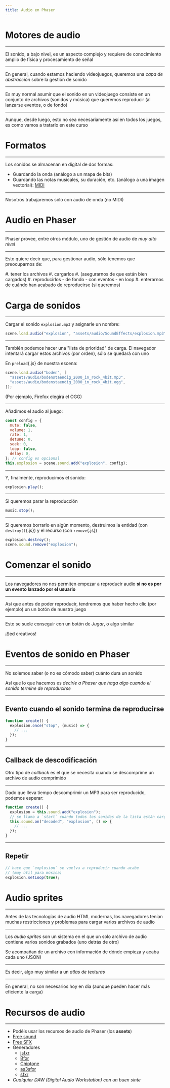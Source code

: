 ```yaml
---
title: Audio en Phaser
---
```


# Motores de audio

---

El sonido, a bajo nivel, es un aspecto complejo y requiere de conocimiento amplio de física y procesamiento de señal

---

En general, cuando estamos haciendo videojuegos, queremos una _capa de abstracción_ sobre la gestión de sonido

---

Es muy normal asumir que el sonido en un videojuego consiste en un conjunto de archivos (sonidos y música) que queremos reproducir (al lanzarse eventos, o de fondo)

---

Aunque, desde luego, esto no sea necesariamente así en todos los juegos, es como vamos a tratarlo en este curso

# Formatos

---

Los sonidos se almacenan en digital de dos formas:

- Guardando la onda (análogo a un mapa de bits)
- Guardando las notas musicales, su duración, etc. (análogo a una imagen vectorial): [MIDI](https://es.wikipedia.org/wiki/MIDI)

---

Nosotros trabajaremos sólo con audio de onda (no MIDI)

# Audio en Phaser

---

Phaser provee, entre otros módulo, uno de gestión de audio de _muy alto nivel_

---

Esto quiere decir que, para gestionar audio, sólo tenemos que preocuparnos de:

#. tener los archivos
#. cargarlos
#. (asegurarnos de que están bien cargados)
#. reproducirlos - de fondo - con eventos - en loop
#. enterarnos de cuándo han acabado de reproducirse (si queremos)

# Carga de sonidos

---

Cargar el sonido `explosion.mp3` y asignarle un nombre:

```js
scene.load.audio("explosion", "assets/audio/SoundEffects/explosion.mp3");
```

---

También podemos hacer una "lista de prioridad" de carga. El navegador intentará cargar estos archivos (por orden), sólo se quedará con uno

En `preload`{.js} de nuestra escena:

```js
scene.load.audio("boden", [
  "assets/audio/bodenstaendig_2000_in_rock_4bit.mp3",
  "assets/audio/bodenstaendig_2000_in_rock_4bit.ogg",
]);
```

(Por ejemplo, Firefox elegirá el OGG)

---

Añadimos el audio al juego:

```js
const config = {
  mute: false,
  volume: 1,
  rate: 1,
  detune: 0,
  seek: 0,
  loop: false,
  delay: 0,
}; // config es opcional
this.explosion = scene.sound.add("explosion", config);
```

---

Y, finalmente, reproducimos el sonido:

```js
explosion.play();
```

---

Si queremos parar la reproducción

```js
music.stop();
```

---

Si queremos borrarlo en algún momento, destruimos la entidad (con `destroy()`{.js}) y el recurso (con `remove`{.js})

```js
explosion.destroy();
scene.sound.remove("explosion");
```

# Comenzar el sonido

---

Los navegadores no nos permiten empezar a reproducir audio **si no es por un evento lanzado por el usuario**

---

Así que antes de poder reproducir, tendremos que haber hecho clic (por ejemplo) un un botón de nuestro juego

---

Esto se suele conseguir con un botón de _Jugar_, o algo similar

¡Sed creativos!

# Eventos de sonido en Phaser

---

No solemos saber (o no es cómodo saber) cuánto dura un sonido

Así que lo que hacemos es _decirle a Phaser que haga algo cuando el sonido termine de reproducirse_

---

## Evento cuando el sonido termina de reproducirse

```js
function create() {
  explosion.once("stop", (music) => {
    // ...
  });
}
```

---

## Callback de descodificación

Otro tipo de _callback_ es el que se necesita cuando se descomprime un archivo de audio comprimido

---

Dado que lleva tiempo descomprimir un MP3 para ser reproducido, podemos esperar:

```js
function create() {
  explosion = this.sound.add("explosion");
  // se llama a `start` cuando todos los sonidos de la lista están cargados
  this.sound.on("decoded", "explosion", () => {
    // ...
  });
}
```

---

## Repetir

```js
// hace que `explosion` se vuelva a reproducir cuando acabe
// (muy útil para música)
explosion.setLoop(true);
```

# Audio sprites

---

Antes de las tecnologías de audio HTML modernas, los navegadores tenían muchas restricciones y problemas para cargar varios archivos de audio

---

Los _audio sprites_ son un sistema en el que un solo archivo de audio contiene varios sonidos grabados (uno detrás de otro)

Se acompañan de un archivo con información de dónde empieza y acaba cada uno (JSON)

---

Es decir, algo muy similar a un _atlas de texturas_

---

En general, no son necesarios hoy en día (aunque pueden hacer más eficiente la carga)

# Recursos de audio

---

- Podéis usar los recursos de audio de Phaser (los **assets**)
- [Free sound](https://www.freesound.org/)
- [Free SFX](http://www.freesfx.co.uk/)
- Generadores
  - [jsfxr](https://sfxr.me/)
  - [Bfxr](http://www.bfxr.net/)
  - [Chiptone](http://sfbgames.com/chiptone/)
  - [as3sfxr](http://www.superflashbros.net/as3sfxr/)
  - [sfxr](http://www.drpetter.se/project_sfxr.html)
- _Cualquier DAW (Digital Audio Workstation) con un buen sinte_
